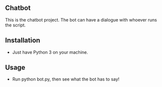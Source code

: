 Chatbot
----------

This is the chatbot project.  The bot can have a dialogue with whoever runs the script.

## Installation

* Just have Python 3 on your machine.

## Usage

* Run python bot.py, then see what the bot has to say!
